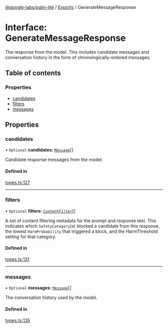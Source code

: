 [@google-labs/palm-lite](../README.md) / [Exports](../modules.md) / GenerateMessageResponse

# Interface: GenerateMessageResponse

The response from the model. This includes candidate messages and conversation history in the form of chronologically-ordered messages.

## Table of contents

### Properties

- [candidates](GenerateMessageResponse.md#candidates)
- [filters](GenerateMessageResponse.md#filters)
- [messages](GenerateMessageResponse.md#messages)

## Properties

### candidates

• `Optional` **candidates**: [`Message`](Message.md)[]

Candidate response messages from the model.

#### Defined in

[types.ts:127](https://github.com/google/labs-prototypes/blob/99919d5/seeds/palm-lite/src/types.ts#L127)

___

### filters

• `Optional` **filters**: [`ContentFilter`](ContentFilter.md)[]

A set of content filtering metadata for the prompt and response text. This indicates which `SafetyCategory`(s) blocked a candidate from this response, the lowest `HarmProbability` that triggered a block, and the HarmThreshold setting for that category.

#### Defined in

[types.ts:131](https://github.com/google/labs-prototypes/blob/99919d5/seeds/palm-lite/src/types.ts#L131)

___

### messages

• `Optional` **messages**: [`Message`](Message.md)[]

The conversation history used by the model.

#### Defined in

[types.ts:135](https://github.com/google/labs-prototypes/blob/99919d5/seeds/palm-lite/src/types.ts#L135)
